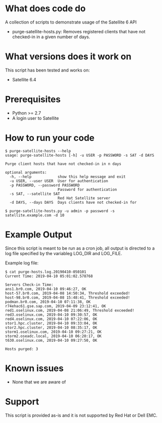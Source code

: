 # What does code do

A collection of scripts to demonstrate usage of the Satellite 6 API

* purge-satellite-hosts.py: Removes registered clients that have not checked-in in a given number of days.

# What versions does it work on

This script has been tested and works on:

* Satellite 6.4

# Prerequisites

* Python >= 2.7
* A login user to Satellite

# How to run your code

~~~
$ purge-satellite-hosts --help
usage: purge-satellite-hosts [-h] -u USER -p PASSWORD -s SAT -d DAYS

Purge client hosts that have not checked-in in n days

optional arguments:
  -h, --help            show this help message and exit
  -u USER, --user USER  User for authentication
  -p PASSWORD, --password PASSWORD
                        Password for authentication
  -s SAT, --satellite SAT
                        Red Hat Satellite server
  -d DAYS, --days DAYS  Days clients have not checked-in for

$ purge-satellite-hosts.py -u admin -p password -s satellite.example.com -d 10
~~~

# Example Output

Since this script is meant to be run as a cron job, all output is directed to a log file specified by the variableg LOG_DIR and LOG_FILE.

Example log file:
~~~
$ cat purge-hosts.log.20190410-050101
Current Time: 2019-04-10 05:01:02.578768

Servers Check-in Time:
ans1.br0.com, 2019-04-10 09:46:27, OK
host-57.br0.com, 2019-04-08 14:50:34, Threshold exceeded!
host-98.br0.com, 2019-04-08 15:48:41, Threshold exceeded!
podman.br0.com, 2019-04-10 07:11:38, OK
r74ehac61.gse.sap.com, 2019-04-09 23:12:41, OK
red1.oselinux.com, 2019-04-08 21:06:49, Threshold exceeded!
red3.oselinux.com, 2019-04-10 09:30:57, OK
red4.oselinux.com, 2019-04-10 07:22:06, OK
stor1.hpc.cluster, 2019-04-10 09:33:04, OK
stor2.hpc.cluster, 2019-04-10 08:35:17, OK
storm1.oselinux.com, 2019-04-10 09:27:21, OK
storm2.oseadc.local, 2019-04-10 06:20:17, OK
t630.oselinux.com, 2019-04-10 09:27:50, OK

Hosts purged: 3
~~~

# Known issues

* None that we are aware of

# Support

This script is provided as-is and it is not supported by Red Hat or Dell EMC.
